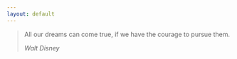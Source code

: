 ```yaml
---
layout: default
---
```

<blockquote>
    <p>All our dreams can come true, if we have the courage to pursue them.</p>
    <cite>Walt Disney</cite>
</blockquote>